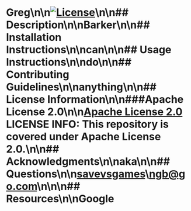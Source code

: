 # Greg\n\n[![License](https://img.shields.io/badge/License-Apache_2.0-blue.svg)](https://opensource.org/licenses/Apache-2.0)\n\n## Description\n\nBarker\n\n## Installation Instructions\n\ncan\n\n## Usage Instructions\n\ndo\n\n## Contributing Guidelines\n\nanything\n\n## License Information\n\n###Apache License 2.0\n\n[Apache License 2.0](./../LICENSE) LICENSE INFO: This repository is covered under Apache License 2.0.\n\n## Acknowledgments\n\naka\n\n## Questions\n\n[savevsgames](https://github.com/savevsgames)\ngb@go.com\n\n\n## Resources\n\nGoogle